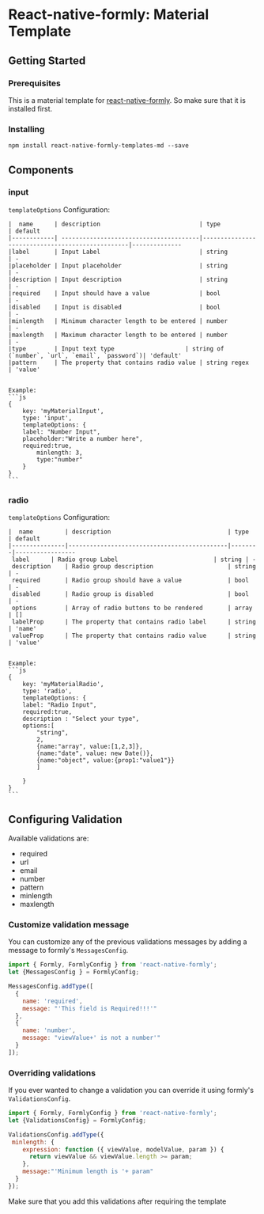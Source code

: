 # React-native-formly: Material Template

## Getting Started
### Prerequisites
This is a material template for [react-native-formly](https://github.com/Assem-Hafez/react-native-formly). So make sure that it is installed first.
### Installing
```
npm install react-native-formly-templates-md --save
```
## Components
### input

`templateOptions` Configuration:

	|  name      | description                            | type   						| default
	|------------| ---------------------------------------|-------------------------------------------------|--------------
	|label	     | Input Label                            | string 						| -
	|placeholder | Input placeholder                      | string 						| -
	|description | Input description                      | string 						| -
	|required    | Input should have a value              | bool   						| -
	|disabled    | Input is disabled                      | bool   						| -
	|minlength   | Minimum character length to be entered | number 						| -
	|maxlength   | Maximum character length to be entered | number 						| -
	|type	     | Input text type 		              | string of (`number`, `url`, `email`, `password`)| 'default'
	|pattern     | The property that contains radio value | string regex					| 'value'


	Example:
	```js
	{
	    key: 'myMaterialInput',
	    type: 'input',
	    templateOptions: {
		label: "Number Input",
		placeholder:"Write a number here",
		required:true,
	        minlength: 3,
	        type:"number"
	    }
	}
	```
	
### radio

`templateOptions` Configuration:
	
	|  name         | description                                 | type   | default
	|---------------|---------------------------------------------|--------|-----------------
	 label		| Radio group Label                           | string | -
	 description    | Radio group description                     | string | -
	 required       | Radio group should have a value             | bool   | -
	 disabled       | Radio group is disabled                     | bool   | -
	 options        | Array of radio buttons to be rendered       | array  | []
	 labelProp      | The property that contains radio label      | string | 'name'
	 valueProp      | The property that contains radio value      | string | 'value'


	Example:
	```js
	{
	    key: 'myMaterialRadio',
	    type: 'radio',
	    templateOptions: {
		label: "Radio Input",
		required:true,
		description : "Select your type",
		options:[
			"string",
			2,
			{name:"array", value:[1,2,3]},
			{name:"date", value: new Date()},
			{name:"object", value:{prop1:"value1"}}
			]

	    }
	}
	```

## Configuring Validation
Available validations are:

* required
* url
* email
* number
* pattern
* minlength
* maxlength

### Customize validation message
You can customize any of the previous validations messages by adding a message to formly's `MessagesConfig`.
```js
import { Formly, FormlyConfig } from 'react-native-formly';
let {MessagesConfig } = FormlyConfig;

MessagesConfig.addType([
  {
    name: 'required',
    message: "'This field is Required!!!'"
  },
  {
    name: 'number',
    message: "viewValue+' is not a number'"
  }
]);
```
### Overriding validations
If you ever wanted to change a validation you can override it using formly's `ValidationsConfig`. 
```js
import { Formly, FormlyConfig } from 'react-native-formly';
let {ValidationsConfig} = FormlyConfig;

ValidationsConfig.addType({
 minlength: {
    expression: function ({ viewValue, modelValue, param }) {
      return viewValue && viewValue.length >= param;
    },
    message:"'Minimum length is '+ param"
  }
});
```
Make sure that you add this validations after requiring the template
